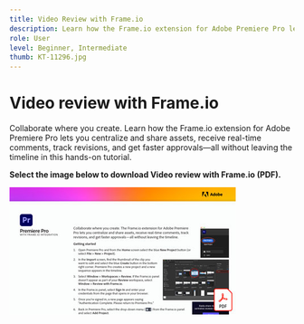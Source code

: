 ```yaml
---
title: Video Review with Frame.io
description: Learn how the Frame.io extension for Adobe Premiere Pro lets you centralize and share assets, receive real-time comments, track revisions, and get faster approvals—all without leaving the timeline
role: User
level: Beginner, Intermediate
thumb: KT-11296.jpg
---
```

# Video review with Frame.io

Collaborate where you create. Learn how the Frame.io extension for Adobe Premiere Pro lets you centralize and share assets, receive real-time comments, track revisions, and get faster approvals—all without leaving the timeline in this hands-on tutorial.

**Select the image below to download Video review with Frame.io (PDF).**

[![Acrobat tutorial image](assets/Videoreviewwithframe_400.jpg)](assets/Video-review-with-Frame.io.pdf)